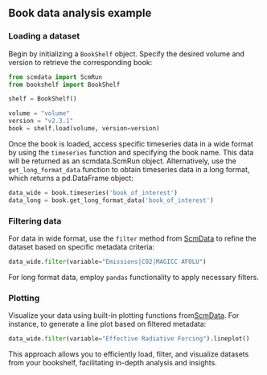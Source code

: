 ## Book data analysis example

### Loading a dataset

Begin by initializing a `BookShelf` object. Specify the desired volume and version to
retrieve the corresponding book:

```python
from scmdata import ScmRun
from bookshelf import BookShelf

shelf = BookShelf()

volume = "volume"
version = "v2.3.1"
book = shelf.load(volume, version=version)
```

Once the book is loaded, access specific timeseries data in a wide format by using the
`timeseries` function and specifying the book name. This data will be returned as an
scmdata.ScmRun object. Alternatively, use the `get_long_format_data` function to obtain
timeseries data in a long format, which returns a pd.DataFrame object:

```python
data_wide = book.timeseries('book_of_interest')
data_long = book.get_long_format_data('book_of_interest')
```

### Filtering data

For data in wide format, use the `filter` method from [ScmData](https://scmdata.readthedocs.io/en/latest/notebooks/scmrun.html#operations-with-scalars)
to refine the dataset based on specific metadata criteria:

```python
data_wide.filter(variable="Emissions|CO2|MAGICC AFOLU")
```

For long format data, employ `pandas` functionality to apply necessary filters.


### Plotting

Visualize your data using built-in plotting functions from[ScmData](https://scmdata.readthedocs.io/en/latest/notebooks/plotting-with-seaborn.html).
For instance, to generate a line plot based on filtered metadata:

```python
data_wide.filter(variable="Effective Radiative Forcing").lineplot()
```

This approach allows you to efficiently load, filter, and visualize datasets from your bookshelf,
facilitating in-depth analysis and insights.
